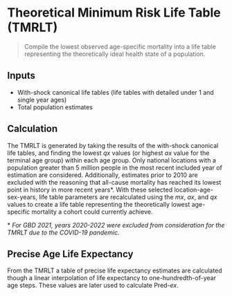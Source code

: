 # Theoretical Minimum Risk Life Table (TMRLT)

> Compile the lowest observed age-specific mortality into a life table
representing the theoretically ideal health state of a population.

## Inputs

- With-shock canonical life tables (life tables with detailed under 1 and
  single year ages)
- Total population estimates


## Calculation

The TMRLT is generated by taking the results of the with-shock canonical life
tables, and finding the lowest _qx_ values (or highest _ax_ value for the
terminal age group) within each age group. Only national locations with
a population greater than 5 million people in the most recent included year of
estimation are considered. Additionally, estimates prior to 2010 are excluded
with the reasoning that all-cause mortality has reached its lowest point in
history in more recent years*. With these selected location-age-sex-years,
life table parameters are recalculated using the _mx_, _ax_, and _qx_ values
to create a life table representing the theoretically lowest age-specific
mortality a cohort could currently achieve.

\* _For GBD 2021, years 2020-2022 were excluded from consideration for the
TMRLT due to the COVID-19 pandemic._


## Precise Age Life Expectancy

From the TMRLT a table of precise life expectancy estimates are calculated
though a linear interpolation of life expectancy to one-hundredth-of-year
age steps. These values are later used to calculate Pred-_ex_.
